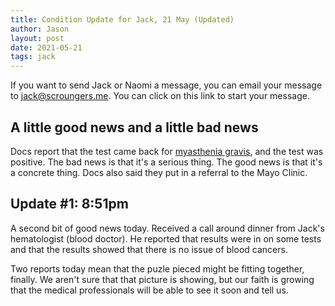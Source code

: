 ```yaml
---
title: Condition Update for Jack, 21 May (Updated)
author: Jason
layout: post
date: 2021-05-21
tags: jack
---
```


If you want to send Jack or Naomi a message, you can email your message to [jack@scroungers.me](mailto:jack@scroungers.me?subject=Thoughts%20for%20Jack&bcc:jandnmiller@usfamily.net).  You can click on this link to start your message.

## A little good news and a little bad news

  Docs report that the test came back for [myasthenia gravis](https://www.medicinenet.com/myasthenia_gravis/article.htm#what_is_myasthenic_crisis_what_are_the_symptoms_and_signs_is_it_life_threatening), and the test was positive.  The bad news is that it's a serious thing.  The good news is that it's a concrete thing.  Docs also said they put in a referral to the Mayo Clinic. 

## Update #1: 8:51pm

A second bit of good news today.  Received a call around dinner from Jack's hematologist (blood doctor).  He reported that results were in on some tests and that the results showed that there is no issue of blood cancers.

Two reports today mean that the puzle pieced might be fitting together, finally.  We aren't sure that that picture is showing, but our faith is growing that the medical professionals will be able to see it soon and tell us.






